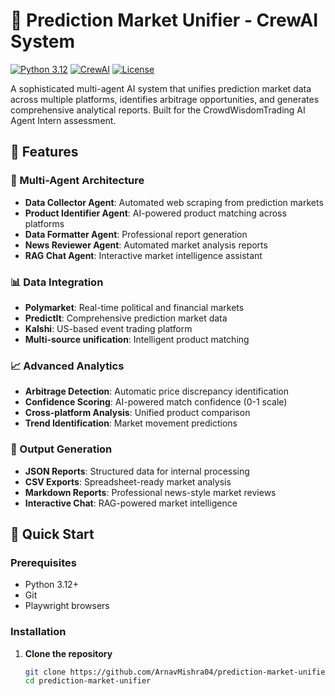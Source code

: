 # 🎯 Prediction Market Unifier - CrewAI System

[![Python 3.12](https://img.shields.io/badge/Python-3.12+-blue.svg)](https://www.python.org/downloads/)
[![CrewAI](https://img.shields.io/badge/CrewAI-Latest-orange.svg)](https://www.crewai.com/)
[![License](https://img.shields.io/badge/License-MIT-green.svg)](LICENSE)

A sophisticated multi-agent AI system that unifies prediction market data across multiple platforms, identifies arbitrage opportunities, and generates comprehensive analytical reports. Built for the CrowdWisdomTrading AI Agent Intern assessment.

## 🌟 Features

### 🤖 Multi-Agent Architecture
- **Data Collector Agent**: Automated web scraping from prediction markets
- **Product Identifier Agent**: AI-powered product matching across platforms
- **Data Formatter Agent**: Professional report generation
- **News Reviewer Agent**: Automated market analysis reports
- **RAG Chat Agent**: Interactive market intelligence assistant

### 📊 Data Integration
- **Polymarket**: Real-time political and financial markets
- **PredictIt**: Comprehensive prediction market data
- **Kalshi**: US-based event trading platform
- **Multi-source unification**: Intelligent product matching

### 📈 Advanced Analytics
- **Arbitrage Detection**: Automatic price discrepancy identification
- **Confidence Scoring**: AI-powered match confidence (0-1 scale)
- **Cross-platform Analysis**: Unified product comparison
- **Trend Identification**: Market movement predictions

### 🎪 Output Generation
- **JSON Reports**: Structured data for internal processing
- **CSV Exports**: Spreadsheet-ready market analysis
- **Markdown Reports**: Professional news-style market reviews
- **Interactive Chat**: RAG-powered market intelligence

## 🚀 Quick Start

### Prerequisites
- Python 3.12+
- Git
- Playwright browsers

### Installation

1. **Clone the repository**
   ```bash
   git clone https://github.com/ArnavMishra04/prediction-market-unifier.git
   cd prediction-market-unifier
